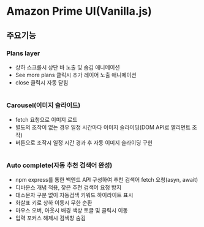 # Amazon Prime UI(Vanilla.js)

## 주요기능

### Plans layer

- 상하 스크롤시 상단 바 노출 및 숨김 애니메이션
- See more plans 클릭시 추가 레이어 노출 애니메이션
- close 클릭시 자동 닫힘

<img src="[https://user-images.githubusercontent.com/38235501/57755668-6c415c80-772c-11e9-895a-c3ed981c6d91.gif](https://user-images.githubusercontent.com/38235501/57755668-6c415c80-772c-11e9-895a-c3ed981c6d91.gif)" alt="">

### Carousel(이미지 슬라이드)

- fetch 요청으로 이미지 로드
- 별도의 조작이 없는 경우 일정 시간마다 이미지 슬라이딩(DOM API로 엘리먼트 조작)
- 버튼으로 조작시 일정 시간 경과 후  자동 이미지 슬라이딩 구현

<img src="[https://user-images.githubusercontent.com/38235501/57755898-fdb0ce80-772c-11e9-9da3-27dc0cd0b1af.gif](https://user-images.githubusercontent.com/38235501/57755898-fdb0ce80-772c-11e9-9da3-27dc0cd0b1af.gif)" alt="">

### Auto complete(자동 추천 검색어 완성)

- npm express를 통한 백엔드 API 구성하여 추천 검색어 fetch 요청(asyn, await)
- 디바운스 개념 적용, 잦은 추천 검색어 요청 방지
- 대소문자 구분 없이 자동검색 키워드 하이라이트 표시
- 화살표 키로 상하 이동시 무한 순환
- 마우스 오버, 아웃시 배경 색상 토글 및 클릭시 이동
- 입력 포커스 해제시 검색창 숨김

<img src="[https://user-images.githubusercontent.com/38235501/57755379-c8f04780-772b-11e9-8021-483952ac0fd8.gif](https://user-images.githubusercontent.com/38235501/57755379-c8f04780-772b-11e9-8021-483952ac0fd8.gif)" alt="">
